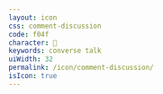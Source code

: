 ```yaml
---
layout: icon
css: comment-discussion
code: f04f
character: 
keywords: converse talk
uiWidth: 32
permalink: /icon/comment-discussion/
isIcon: true
---
```

